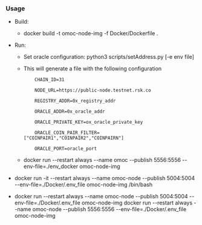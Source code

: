 ### Usage 

* Build: 
    * docker build -t omoc-node-img -f Docker/Dockerfile .

* Run: 
    * Set oracle configuration: 
        python3 scripts/setAddress.py [-e env file]
    * This will generate a file with the following configuration 
        ```
            CHAIN_ID=31

            NODE_URL=https://public-node.testnet.rsk.co

            REGISTRY_ADDR=0x_registry_addr

            ORACLE_ADDR=0x_oracle_addr

            ORACLE_PRIVATE_KEY=ox_oracle_private_key

            ORACLE_COIN_PAIR_FILTER=["COINPAIR1","COINPAIR2","COINPAIRN"]

            ORACLE_PORT=oracle_port
        ```
    
    * docker run --restart always --name omoc --publish 5556:5556 --env-file=./env_docker omoc-node-img


* docker run -it --restart always --name omoc-node --publish 5004:5004 --env-file=./Docker/.env_file omoc-node-img /bin/bash
* docker run --restart always --name omoc-node --publish 5004:5004 --env-file=./Docker/.env_file omoc-node-img 
docker run --restart always --name omoc-node --publish 5556:5556 --env-file=./Docker/.env_file omoc-node-img 